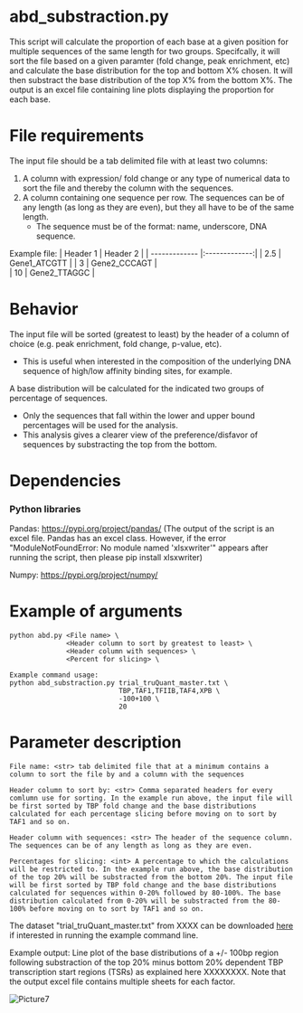 # abd_substraction.py #
This script will calculate the proportion of each base at a given position for multiple sequences of the same length for two groups. Specifcally, it will sort the file based on a given paramter (fold change, peak enrichment, etc) and calculate the base distribution for the top and bottom X% chosen. It will then substract the base distribution of the top X% from the bottom X%. The output is an excel file containing line plots displaying the proportion for each base. 

# File requirements #
The input file should be a tab delimited file with at least two columns: 
   1. A column with expression/ fold change or any type of numerical data to sort the file and thereby the column with the sequences.
   2. A column containing one sequence per row. The sequences can be of any length (as long as they are even), but they all have to be of the same length.
      * The sequence must be of the format: name, underscore, DNA sequence.

Example file:
| Header 1      | Header 2      |
| ------------- |:-------------:| 
| 2.5           | Gene1_ATCGTT  | 
| 3             | Gene2_CCCAGT  |  
| 10            | Gene2_TTAGGC  |    


# Behavior #
The input file will be sorted (greatest to least) by the header of a column of choice (e.g. peak enrichment, fold change, p-value, etc). 
  * This is useful when interested in the composition of the underlying DNA sequence of high/low affinity binding sites, for example. 

A base distribution will be calculated for the indicated two groups of percentage of sequences.
  * Only the sequences that fall within the lower and upper bound percentages will be used for the analysis.
  * This analysis gives a clearer view of the preference/disfavor of sequences by substracting the top from the bottom. 

# Dependencies #
### Python libraries ###
Pandas: https://pypi.org/project/pandas/
(The output of the script is an excel file. Pandas has an excel class. However, if the error "ModuleNotFoundError: No module named 'xlsxwriter'" appears after running the script, then please pip install xlsxwriter)

Numpy: https://pypi.org/project/numpy/

# Example of arguments #
```
python abd.py <File name> \
              <Header column to sort by greatest to least> \
              <Header column with sequences> \
              <Percent for slicing> \

Example command usage: 
python abd_substraction.py trial_truQuant_master.txt \
                           TBP,TAF1,TFIIB,TAF4,XPB \
                           -100+100 \
                           20
```
# Parameter description #
```
File name: <str> tab delimited file that at a minimum contains a column to sort the file by and a column with the sequences

Header column to sort by: <str> Comma separated headers for every comlumn use for sorting. In the example run above, the input file will be first sorted by TBP fold change and the base distributions calculated for each percentage slicing before moving on to sort by TAF1 and so on.

Header column with sequences: <str> The header of the sequence column. The sequences can be of any length as long as they are even.

Percentages for slicing: <int> A percentage to which the calculations will be restricted to. In the example run above, the base distribution of the top 20% will be substracted from the bottom 20%. The input file will be first sorted by TBP fold change and the base distributions calculated for sequences within 0-20% followed by 80-100%. The base distribution calculated from 0-20% will be substracted from the 80-100% before moving on to sort by TAF1 and so on.
```

The dataset "trial_truQuant_master.txt" from XXXX can be downloaded [here](https://github.com/JuanFSantana/DNA-and-RNA-seq-analysis-essentials/blob/main/Average%20base%20distribution%20plots/trial_truQuant_master.txt) if interested in running the example command line. 

Example output: Line plot of the base distributions of a +/- 100bp region following substraction of the top 20% minus bottom 20% dependent TBP transcription start regions (TSRs) as explained here XXXXXXXX. Note that the output excel file contains multiple sheets for each factor.

![Picture7](https://user-images.githubusercontent.com/38702786/166009944-6e392122-94b7-4712-81d9-95f75606c80c.png)
